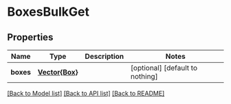 # BoxesBulkGet


## Properties
Name | Type | Description | Notes
------------ | ------------- | ------------- | -------------
**boxes** | [**Vector{Box}**](Box.md) |  | [optional] [default to nothing]


[[Back to Model list]](../README.md#models) [[Back to API list]](../README.md#api-endpoints) [[Back to README]](../README.md)


